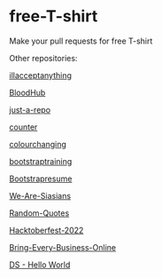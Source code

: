 # free-T-shirt
Make your pull requests for free T-shirt

Other repositories:

[illacceptanything](https://github.com/nasw1h/illacceptanything)

[BloodHub](https://github.com/nasw1h/BloodHub)

[just-a-repo](https://github.com/nasw1h/just-a-repo)

[counter](https://github.com/hinasahammed/counter)

[colourchanging](https://github.com/hinasahammed/colourchanging)

[bootstraptraining](https://github.com/hinasahammed/bootstraptraining)

[Bootstrapresume](https://github.com/hinasahammed/Bootstrapresume)

[We-Are-Siasians](https://github.com/AdheelAhmed-D3CD/We-Are-Siasians)

[Random-Quotes](https://github.com/AdheelAhmed-D3CD/Random-Quotes)

[Hacktoberfest-2022](https://github.com/IETCU-SIAS/Hacktoberfest-2022)

[Bring-Every-Business-Online](https://github.com/gtech-mulearn/bring-every-business-online)

[DS - Hello World](https://github.com/sabith-nadakkavil/Data-Structure)
